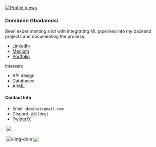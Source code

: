 <a href="/" target="_self">
  <img src="https://komarev.com/ghpvc/?username=kiing-dom&style=flat-square&color=000000"
  alt="Profile Views" />
</a>

### Dominion Gbadamosi
Been experimenting a lot with integrating ML pipelines into my backend projects and documenting the process.

- [LinkedIn](https://www.linkedin.com/dominion-gbadamosi)
- [Medium](https://medium.com/@dngi267)
- [Portfolio](https://dominion-gbadamosi.xyz/)

Interests
- API design
- Databases
- AI/ML

#### Contact Info
- Email: `dom1<at>gmail.com`
- Discord: `@267dngi`
- [Twitter/X](https://www.x.com/_dngi)

&nbsp;![](https://komarev.com/ghpvc/?username=kiing-dom&color=brightgreen)
<p>&nbsp;<img align="center" src="https://github-readme-stats.vercel.app/api?username=kiing-dom&show_icons=true&rank_icon=github&locale=en" alt="kiing-dom" />
<img align="center" src="https://github-readme-stats.vercel.app/api/top-langs/?username=kiing-dom&layout=compact&hide_border=true&&langs_count=10&show_icons=true&theme=transparent" />
</p>
